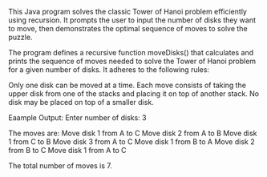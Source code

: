 This Java program solves the classic Tower of Hanoi problem efficiently using recursion. It prompts the user to input the number of disks they want to move, then demonstrates the optimal sequence of moves to solve the puzzle.

The program defines a recursive function moveDisks() that calculates and prints the sequence of moves needed to solve the Tower of Hanoi problem for a given number of disks. It adheres to the following rules:

Only one disk can be moved at a time.
Each move consists of taking the upper disk from one of the stacks and placing it on top of another stack.
No disk may be placed on top of a smaller disk.


Eaample Output:
Enter number of disks: 3

The moves are:
Move disk 1 from A to C
Move disk 2 from A to B
Move disk 1 from C to B
Move disk 3 from A to C
Move disk 1 from B to A
Move disk 2 from B to C
Move disk 1 from A to C

The total number of moves is 7.
